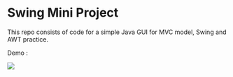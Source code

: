 # Swing Mini Project

This repo consists of code for a simple Java GUI for MVC model, Swing and AWT practice.

Demo :

![](assets/demo.gif)
